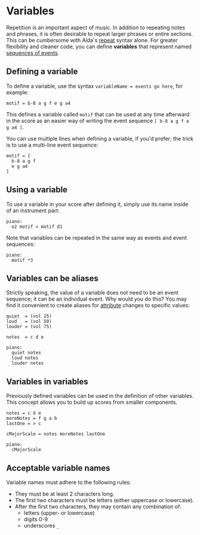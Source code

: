 # Variables

Repetition is an important aspect of music. In addition to repeating notes and phrases, it is often desirable to repeat larger phrases or entire sections. This can be cumbersome with Alda's [repeat](repeats.md) syntax alone. For greater flexibility and cleaner code, you can define **variables** that represent named [sequences of events](sequences.md).

## Defining a variable

To define a variable, use the syntax `variableName = events go here`, for example:

```alda
motif = b-8 a g f e g a4
```

This defines a variable called `motif` that can be used at any time afterward in the score as an easier way of writing the event sequence `[ b-8 a g f e g a4 ]`.

You can use multiple lines when defining a variable, if you'd prefer; the trick is to use a multi-line event sequence:

```alda
motif = [
  b-8 a g f
  e g a4
]
```

## Using a variable

To use a variable in your score after defining it, simply use its name inside of an instrument part:

```alda
piano:
  o2 motif < motif d1
```

Note that variables can be repeated in the same way as events and event sequences:

```alda
piano:
  motif *3
```

## Variables can be aliases

Strictly speaking, the value of a variable does not need to be an event sequence; it can be an individual event. Why would you do this? You may find it convenient to create aliases for [attribute](attributes.md) changes to specific values:

```alda
quiet  = (vol 25)
loud   = (vol 50)
louder = (vol 75)

notes  = c d e

piano:
  quiet notes
  loud notes
  louder notes
```

## Variables in variables

Previously defined variables can be used in the definition of other variables. This concept allows you to build up scores from smaller components.

```alda
notes = c d e
moreNotes = f g a b
lastOne = > c

cMajorScale = notes moreNotes lastOne

piano:
  cMajorScale
```

## Acceptable variable names

Variable names must adhere to the following rules:

* They must be at least 2 characters long.
* The first two characters must be letters (either uppercase or lowercase).
* After the first two characters, they may contain any combination of:
  * letters (upper- or lowercase)
  * digits 0-9
  * underscores `_`
